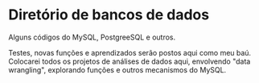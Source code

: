 <h1> Diretório de bancos de dados</h1>
Alguns códigos do MySQL, PostgreeSQL e outros.

Testes, novas funções e aprendizados serão postos aqui como meu baú.
Colocarei todos os projetos de análises de dados aqui, envolvendo "data wrangling", explorando funções e outros mecanismos do MySQL.
